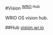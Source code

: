 #Vision <sup>[WRIO](https://wr.io) Hub</sup>

WRIO OS vision hub.

##Hub
[vision.wr.io](http://vision.wr.io)
